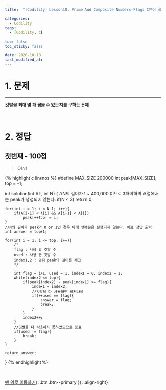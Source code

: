 ```yaml
---
title:  "[Codility] Lesson10. Prime And Composite Numbers-Flags C언어 풀이" 

categories:
  - Codility
tags:
  - [Codility, C]
 
toc: false
toc_sticky: false

date: 2020-10-18
last_modified_at:
---
```

# 1. 문제
---
**깃발을 최대 몇 개 꽂을 수 있는지를 구하는 문제**

<br>

# 2. 정답
## 첫번째 - 100점
>O(N)

{% highlight c linenos %}
#define MAX_SIZE 200000
int peak[MAX_SIZE], top = -1;

int solution(int A[], int N) {
    //N의 길이가 1 ~ 400,000 이므로 3개이하의 배열에서는 peak가 생성되지 않는다.
    if(N < 3)
        return 0;
    
    for(int i = 1; i < N-1; i++){
        if(A[i-1] < A[i] && A[i+1] < A[i])
            peak[++top] = i;
    }
    //N의 길이가 peak가 0 or 1인 경우 아래 반복문은 실행되지 않는다. 바로 정답 출력 
    int answer = top+1;
    
    for(int i = 1; i <= top; i++){
        /*
        flag : 사용 할 깃발 수
        used : 사용 한 깃발 수
        index1,2 : 앞뒤 peak의 길이를 체크
        */

        int flag = i+1, used = 1, index1 = 0, index2 = 1;
        while(index2 <= top){
            if(peak[index2] - peak[index1] >= flag){
                index1 = index2;
                //깃발을 다 사용하면 빠져나옴
                if(++used == flag){
                    answer = flag;
                    break;
                }
            }
            index2++; 
        }
        //깃발을 다 사용하지 못하였으므로 종료
        if(used != flag){
            break;
        }
    }
    
    return answer;
}
{% endhighlight %}



<br>

[맨 위로 이동하기](#){: .btn .btn--primary }{: .align-right}
